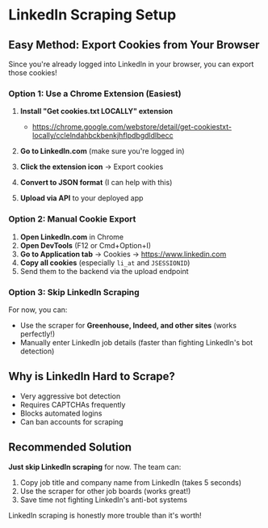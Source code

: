 # LinkedIn Scraping Setup

## Easy Method: Export Cookies from Your Browser

Since you're already logged into LinkedIn in your browser, you can export those cookies!

### Option 1: Use a Chrome Extension (Easiest)

1. **Install "Get cookies.txt LOCALLY" extension**
   - https://chrome.google.com/webstore/detail/get-cookiestxt-locally/cclelndahbckbenkjhflpdbgdldlbecc

2. **Go to LinkedIn.com** (make sure you're logged in)

3. **Click the extension icon** → Export cookies

4. **Convert to JSON format** (I can help with this)

5. **Upload via API** to your deployed app

### Option 2: Manual Cookie Export

1. **Open LinkedIn.com** in Chrome
2. **Open DevTools** (F12 or Cmd+Option+I)
3. **Go to Application tab** → Cookies → https://www.linkedin.com
4. **Copy all cookies** (especially `li_at` and `JSESSIONID`)
5. Send them to the backend via the upload endpoint

### Option 3: Skip LinkedIn Scraping

For now, you can:
- Use the scraper for **Greenhouse, Indeed, and other sites** (works perfectly!)
- Manually enter LinkedIn job details (faster than fighting LinkedIn's bot detection)

## Why is LinkedIn Hard to Scrape?

- Very aggressive bot detection
- Requires CAPTCHAs frequently
- Blocks automated logins
- Can ban accounts for scraping

## Recommended Solution

**Just skip LinkedIn scraping** for now. The team can:
1. Copy job title and company name from LinkedIn (takes 5 seconds)
2. Use the scraper for other job boards (works great!)
3. Save time not fighting LinkedIn's anti-bot systems

LinkedIn scraping is honestly more trouble than it's worth!

